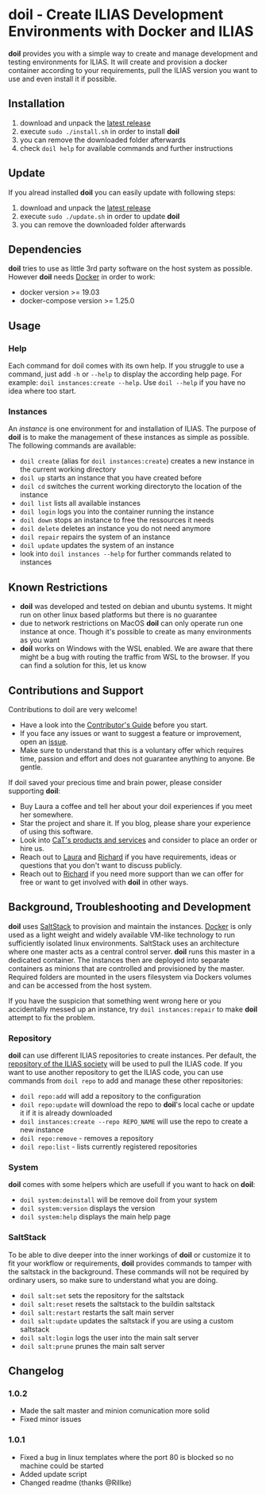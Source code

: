 # doil - Create ILIAS Development Environments with Docker and ILIAS

**doil** provides you with a simple way to create and manage development and
testing environments for ILIAS. It will create and provision a docker container
according to your requirements, pull the ILIAS version you want to use and even
install it if possible.

## Installation

1. download and unpack the [latest release](https://github.com/conceptsandtraining/doil/releases)
1. execute `sudo ./install.sh` in order to install **doil**
1. you can remove the downloaded folder afterwards
1. check `doil help` for available commands and further instructions

## Update

If you alread installed **doil** you can easily update with following steps:

1. download and unpack the [latest release](https://github.com/conceptsandtraining/doil/releases)
1. execute `sudo ./update.sh` in order to update **doil**
1. you can remove the downloaded folder afterwards

## Dependencies

**doil** tries to use as little 3rd party software on the host system as possible.
However **doil** needs [Docker](https://www.docker.com/) in order to work:

* docker version >= 19.03
* docker-compose version >= 1.25.0

## Usage

### Help

Each command for doil comes with its own help. If you struggle to use a command,
just add `-h` or `--help` to display the according help page. For example:
`doil instances:create --help`. Use `doil --help` if you have no idea where too
start.

### Instances

An *instance* is one environment for and installation of ILIAS. The purpose of
**doil** is to make the management of these instances as simple as possible.
The following commands are available:

* `doil create` (alias for `doil instances:create`) creates a new instance in
  the current working directory
* `doil up` starts an instance that you have created before
* `doil cd` switches the current working directoryto the location of the instance
* `doil list` lists all available instances
* `doil login` logs you into the container running the instance
* `doil down` stops an instance to free the ressources it needs
* `doil delete` deletes an instance you do not need anymore
* `doil repair` repairs the system of an instance
* `doil update` updates the system of an instance
* look into `doil instances --help` for further commands related to instances

## Known Restrictions

* **doil** was developed and tested on debian and ubuntu systems. It might run
  on other linux based platforms but there is no guarantee
* due to network restrictions on MacOS **doil** can only operate run one instance
  at once. Though it's possible to create as many environments as you want
* **doil** works on Windows with the WSL enabled. We are aware that there might
  be a bug with routing the traffic from WSL to the browser. If you can find a
  solution for this, let us know

## Contributions and Support

Contributions to doil are very welcome!

* Have a look into the [Contributor's Guide](.github/CONTRIBUTING.md) before
  you start.
* If you face any issues or want to suggest a feature or improvement, open an
  [issue](https://github.com/conceptsandtraining/doil/discussions").
* Make sure to understand that this is a voluntary offer which requires time,
  passion and effort and does not guarantee anything to anyone. Be gentle.

If doil saved your precious time and brain power, please consider supporting
**doil**:

* Buy Laura a coffee and tell her about your doil experiences if you meet her
  somewhere.
* Star the project and share it. If you blog, please share your experience of
  using this software.
* Look into [CaT's products and services](https://www.concepts-and-training.de)
  and consider to place an order or hire us.
* Reach out to [Laura](laura.herzog@concepts-and-training.de) and [Richard](richard.klees@concepts-and-training.de)
  if you have requirements, ideas or questions that you don't want to discuss
  publicly.
* Reach out to [Richard](richard.klees@concepts-and-training.de) if you need
  more support than we can offer for free or want to get involved with **doil**
  in other ways.

## Background, Troubleshooting and Development

**doil** uses [SaltStack](https://docs.saltproject.io/en/latest/) to provision and maintain
the instances. [Docker](https://www.docker.com/) is only used as a light weight
and widely available VM-like technology to run sufficiently isolated linux
environments. SaltStack uses an architecture where one master acts as a central
control server. **doil** runs this master in a dedicated container. The instances
then are deployed into separate containers as minions that are controlled and
provisioned by the master. Required folders are mounted in the users filesystem
via Dockers volumes and can be accessed from the host system.

If you have the suspicion that something went wrong here or you accidentally
messed up an instance, try `doil instances:repair` to make **doil** attempt to
fix the problem.

### Repository

**doil** can use different ILIAS repositories to create instances. Per default,
the [repository of the ILIAS society](https://github.com/ILIAS-eLearning/ILIAS)
will be used to pull the ILIAS code. If you want to use another repository to get
the ILIAS code, you can use commands from `doil repo` to add and manage these
other repositories:

* `doil repo:add` will add a repository to the configuration
* `doil repo:update` will download the repo to **doil**'s local cache or update
  it if it is already downloaded
* `doil instances:create --repo REPO_NAME` will use the repo to create a new
   instance
* `doil repo:remove` - removes a repository
* `doil repo:list` - lists currently registered repositories

### System

**doil** comes with some helpers which are usefull if you want to hack on **doil**:

* `doil system:deinstall` will be remove doil from your system
* `doil system:version` displays the version
* `doil system:help` displays the main help page

### SaltStack

To be able to dive deeper into the inner workings of **doil** or customize it
to fit your workflow or requirements, **doil** provides commands to tamper with
the saltstack in the background. These commands will not be required by ordinary
users, so make sure to understand what you are doing.

* `doil salt:set` sets the repository for the saltstack
* `doil salt:reset` resets the saltstack to the buildin saltstack
* `doil salt:restart` restarts the salt main server
* `doil salt:update` updates the saltstack if you are using a custom saltstack
* `doil salt:login` logs the user into the main salt server
* `doil salt:prune` prunes the main salt server

## Changelog

### 1.0.2

* Made the salt master and minion comunication more solid
* Fixed minor issues

### 1.0.1

* Fixed a bug in linux templates where the port 80 is blocked so no machine
  could be started
* Added update script
* Changed readme (thanks @Rillke)
